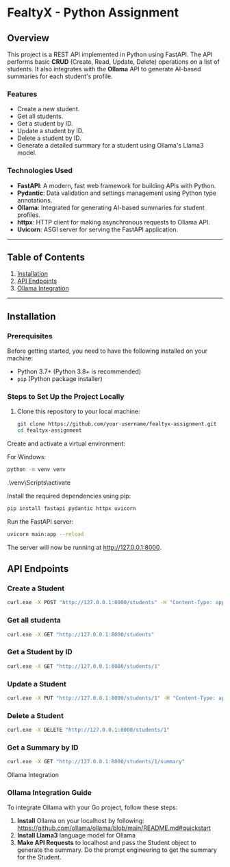# FealtyX - Python Assignment

## Overview

This project is a REST API implemented in Python using FastAPI. The API performs basic **CRUD** (Create, Read, Update, Delete) operations on a list of students. It also integrates with the **Ollama** API to generate AI-based summaries for each student's profile. 

### Features
- Create a new student.
- Get all students.
- Get a student by ID.
- Update a student by ID.
- Delete a student by ID.
- Generate a detailed summary for a student using Ollama's Llama3 model.

### Technologies Used
- **FastAPI**: A modern, fast web framework for building APIs with Python.
- **Pydantic**: Data validation and settings management using Python type annotations.
- **Ollama**: Integrated for generating AI-based summaries for student profiles.
- **httpx**: HTTP client for making asynchronous requests to Ollama API.
- **Uvicorn**: ASGI server for serving the FastAPI application.

---

## Table of Contents
1. [Installation](#installation)
2. [API Endpoints](#api-endpoints)
3. [Ollama Integration](#ollama-integration)

---

## Installation

### Prerequisites
Before getting started, you need to have the following installed on your machine:

- Python 3.7+ (Python 3.8+ is recommended)
- `pip` (Python package installer)

### Steps to Set Up the Project Locally

1. Clone this repository to your local machine:

   ```bash
   git clone https://github.com/your-username/fealtyx-assignment.git
   cd fealtyx-assignment
Create and activate a virtual environment:

For Windows:

```bash
python -m venv venv
```
.\venv\Scripts\activate

Install the required dependencies using pip:

```bash
pip install fastapi pydantic httpx uvicorn
```


Run the FastAPI server:

```bash
uvicorn main:app --reload
```
The server will now be running at http://127.0.0.1:8000.

## API Endpoints

### Create a Student
```bash
curl.exe -X POST "http://127.0.0.1:8000/students" -H "Content-Type: application/json" -d "{\"id\": 1, \"name\": \"Sanskar\", \"age\": 22, \"email\": \"sanskargupta9415@gmail.com\"}"
```

### Get all studenta
```bash
curl.exe -X GET "http://127.0.0.1:8000/students"
```
### Get a Student by ID
```bash
curl.exe -X GET "http://127.0.0.1:8000/students/1"
```
### Update a Student
```bash
curl.exe -X PUT "http://127.0.0.1:8000/students/1" -H "Content-Type: application/json" -d "{\"id\": 1, \"name\": \"HEYYBRO\", \"age\": 56, \"email\": \"sanskargupta@gmail.com\"}"
```

### Delete a Student
```bash
curl.exe -X DELETE "http://127.0.0.1:8000/students/1"
```
### Get a Summary by ID
```bash
curl.exe -X GET "http://127.0.0.1:8000/students/1/summary"
```

Ollama Integration
### **Ollama Integration Guide**

To integrate Ollama with your Go project, follow these steps:

1. **Install** Ollama on your localhost by following: https://github.com/ollama/ollama/blob/main/README.md#quickstart
2. **Install Llama3** language model for Ollama
3. **Make API Requests** to localhost and pass the Student object to generate the summary. Do the prompt engineering to get the summary for the Student.
